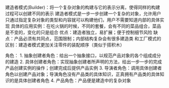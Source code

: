 建造者模式(Builder)：将一个复杂对象的构建与它的表示分离，使得同样的构建过程可以创建不同的表示
建造者模式是一步一步创建一个复杂的对象，允许用户只通过指定复杂对象的类型和内容就可以构建他们，用户不需要知道内部的具体实现
具体的应用实例：在吃火锅的时候，不同的套餐，会有不同的菜品组合，菜品是不变的，变化的只是组合
优点：建造者独立，易扩展；便于控制细节风险
缺点：产品必须有共同点，范围限制；内部结构复杂会有很多建造类
和工厂模式的区别：建造者模式更加关注零件的装配顺序（类似于搭积木）

角色：
	1. 抽象创建者角色：给出一个抽象接口，以规范产品对象的各个组成成分的建造
	2. 具体创建者角色：实现抽象创建者所声明的方法，给出一步一步的完成产品创建实例的操作；创建完成后提供产品实例
	3. 导演者角色：调用具体创建者角色以创建产品对象；导演角色没有产品类的具体知识，正真拥有产品类的具体知识的是具体创建者角色
	4. 产品角色：产品便是建造中的复杂对象


